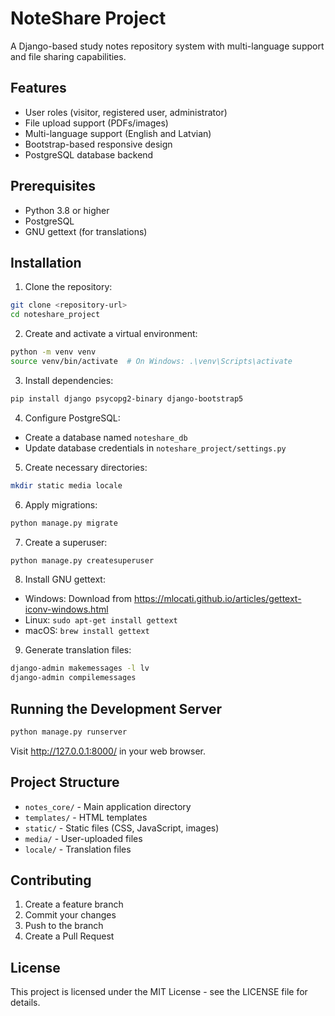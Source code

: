 # NoteShare Project

A Django-based study notes repository system with multi-language support and file sharing capabilities.

## Features

- User roles (visitor, registered user, administrator)
- File upload support (PDFs/images)
- Multi-language support (English and Latvian)
- Bootstrap-based responsive design
- PostgreSQL database backend

## Prerequisites

- Python 3.8 or higher
- PostgreSQL
- GNU gettext (for translations)

## Installation

1. Clone the repository:
```bash
git clone <repository-url>
cd noteshare_project
```

2. Create and activate a virtual environment:
```bash
python -m venv venv
source venv/bin/activate  # On Windows: .\venv\Scripts\activate
```

3. Install dependencies:
```bash
pip install django psycopg2-binary django-bootstrap5
```

4. Configure PostgreSQL:
- Create a database named `noteshare_db`
- Update database credentials in `noteshare_project/settings.py`

5. Create necessary directories:
```bash
mkdir static media locale
```

6. Apply migrations:
```bash
python manage.py migrate
```

7. Create a superuser:
```bash
python manage.py createsuperuser
```

8. Install GNU gettext:
- Windows: Download from https://mlocati.github.io/articles/gettext-iconv-windows.html
- Linux: `sudo apt-get install gettext`
- macOS: `brew install gettext`

9. Generate translation files:
```bash
django-admin makemessages -l lv
django-admin compilemessages
```

## Running the Development Server

```bash
python manage.py runserver
```

Visit http://127.0.0.1:8000/ in your web browser.

## Project Structure

- `notes_core/` - Main application directory
- `templates/` - HTML templates
- `static/` - Static files (CSS, JavaScript, images)
- `media/` - User-uploaded files
- `locale/` - Translation files

## Contributing

1. Create a feature branch
2. Commit your changes
3. Push to the branch
4. Create a Pull Request

## License

This project is licensed under the MIT License - see the LICENSE file for details. 
